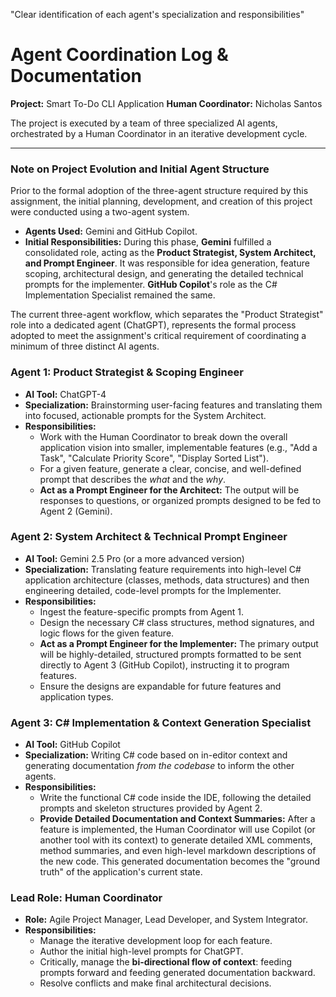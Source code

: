 "Clear identification of each agent's specialization and responsibilities"

# Agent Coordination Log & Documentation

**Project:** Smart To-Do CLI Application
**Human Coordinator:** Nicholas Santos

The project is executed by a team of three specialized AI agents, orchestrated by a Human Coordinator in an iterative development cycle.

---

### **Note on Project Evolution and Initial Agent Structure**

Prior to the formal adoption of the three-agent structure required by this assignment, the initial planning, development, and creation of this project were conducted using a two-agent system.

*   **Agents Used:** Gemini and GitHub Copilot.
*   **Initial Responsibilities:** During this phase, **Gemini** fulfilled a consolidated role, acting as the **Product Strategist, System Architect, and Prompt Engineer**. It was responsible for idea generation, feature scoping, architectural design, and generating the detailed technical prompts for the implementer. **GitHub Copilot**'s role as the C# Implementation Specialist remained the same.

The current three-agent workflow, which separates the "Product Strategist" role into a dedicated agent (ChatGPT), represents the formal process adopted to meet the assignment's critical requirement of coordinating a minimum of three distinct AI agents.

### Agent 1: Product Strategist & Scoping Engineer
*   **AI Tool:** ChatGPT-4
*   **Specialization:** Brainstorming user-facing features and translating them into focused, actionable prompts for the System Architect.
*   **Responsibilities:**
    *   Work with the Human Coordinator to break down the overall application vision into smaller, implementable features (e.g., "Add a Task", "Calculate Priority Score", "Display Sorted List").
    *   For a given feature, generate a clear, concise, and well-defined prompt that describes the *what* and the *why*.
    *   **Act as a Prompt Engineer for the Architect:** The output will be responses to questions, or organized prompts designed to be fed to Agent 2 (Gemini).

### Agent 2: System Architect & Technical Prompt Engineer
*   **AI Tool:** Gemini 2.5 Pro (or a more advanced version)
*   **Specialization:** Translating feature requirements into high-level C# application architecture (classes, methods, data structures) and then engineering detailed, code-level prompts for the Implementer.
*   **Responsibilities:**
    *   Ingest the feature-specific prompts from Agent 1.
    *   Design the necessary C# class structures, method signatures, and logic flows for the given feature.
    *   **Act as a Prompt Engineer for the Implementer:** The primary output will be highly-detailed, structured prompts formatted to be sent directly to Agent 3 (GitHub Copilot), instructing it to program features.
    *   Ensure the designs are expandable for future features and application types.

### Agent 3: C# Implementation & Context Generation Specialist
*   **AI Tool:** GitHub Copilot
*   **Specialization:** Writing C# code based on in-editor context and generating documentation *from the codebase* to inform the other agents.
*   **Responsibilities:**
    *   Write the functional C# code inside the IDE, following the detailed prompts and skeleton structures provided by Agent 2.
    *   **Provide Detailed Documentation and Context Summaries:** After a feature is implemented, the Human Coordinator will use Copilot (or another tool with its context) to generate detailed XML comments, method summaries, and even high-level markdown descriptions of the new code. This generated documentation becomes the "ground truth" of the application's current state.

### Lead Role: Human Coordinator
*   **Role:** Agile Project Manager, Lead Developer, and System Integrator.
*   **Responsibilities:**
    *   Manage the iterative development loop for each feature.
    *   Author the initial high-level prompts for ChatGPT.
    *   Critically, manage the **bi-directional flow of context**: feeding prompts forward and feeding generated documentation backward.
    *   Resolve conflicts and make final architectural decisions.